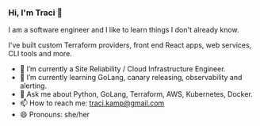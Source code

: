 ### Hi, I'm Traci 👋

I am a software engineer and I like to learn things I don't already know.

I've built custom Terraform providers, front end React apps, web services, CLI tools and more.

- 🔭 I’m currently a Site Reliability / Cloud Infrastructure Engineer.
- 🌱 I’m currently learning GoLang, canary releasing, observability and alerting.
- 💬 Ask me about Python, GoLang, Terraform, AWS, Kubernetes, Docker.
- 📫 How to reach me: traci.kamp@gmail.com
- 😄 Pronouns: she/her

